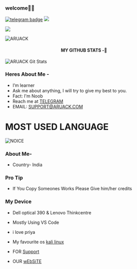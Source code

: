 ### welcome👋👋



[![telegram badge](https://img.shields.io/badge/CONTACT-ME-30302f?style=for-the-badge&logo=telegram)](https://t.me/aruack)
<a href="https://t.me/ARUACKSUPPORT"><img src="https://img.shields.io/badge/Join-Support%20GROUP-blue.svg?style=for-the-badge&logo=Telegram"></a>

<a href="https://t.me/ARUACKSUPPORT"><img src="https://img.shields.io/badge/Join-Support%20Channel-blue.svg?style=for-the-badge&logo=Telegram"></a>

<p align="left"> <img src="https://komarev.com/ghpvc/?username=ARUACK&label=Profile%20Views&color=red&style=flat-square" alt="ARUACK" /> </p>

 

<h4 align="center"><b>MY GITHUB STATS -💛</b></h4>
 

![ARUACK Git Stats](https://github-readme-stats.vercel.app/api?username=ARUACK&include_all_commits=true&count_private=true&theme=blue-green)



### Heres About Me -

- I’m learner
- Ask me about anything, I will try to give my best to you.
- Fact: I'm Noob
- Reach me at [TELEGRAM](https://telegram.dog/Aruack)
- EMAIL: SUPPORT@ARUACK.COM

# MOST USED LANGUAGE

![NOICE](https://github-readme-stats.vercel.app/api/top-langs/?username=Aruack&theme=midnight-purple)

### About Me-

- Country- India

### Pro Tip

-  If You Copy Someones Works Please Give him/her credits


### My Device

- Dell optical 390 & Lenovo Thinkcentre

- Mostly Using VS Code 
- i love priya
- My favourite os [kali linux](https://www.kali.org/)

- FOR [Support](https://telegram.dog/Aruacksupport)


- OUR [wEbSiTE](https://aruack.com)

